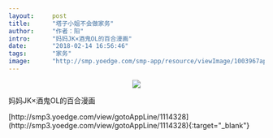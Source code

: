 ```yaml
---
layout:     post
title:      "塔子小姐不会做家务"
author:     "作者：阳"
intro:      "妈妈JK×酒鬼OL的百合漫画"
date:       "2018-02-14 16:56:46"
tags:       "家务"
image:      "http://smp.yoedge.com/smp-app/resource/viewImage/1003967appline.png"
---
```

<div style="text-align: center">
<p><img src="http://smp.yoedge.com/smp-app/resource/viewImage/1003967appline.png"/></p>
</div>
<p class="post-meta">
<span>妈妈JK×酒鬼OL的百合漫画</span>
</p>
[http://smp3.yoedge.com/view/gotoAppLine/1114328](http://smp3.yoedge.com/view/gotoAppLine/1114328){:target="_blank"}


